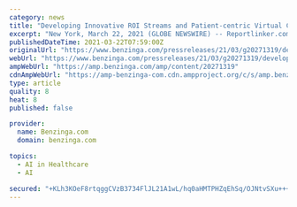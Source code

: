 ```yaml
---
category: news
title: "Developing Innovative ROI Streams and Patient-centric Virtual Care Approaches will Shape the Global Healthcare Industry, Outlook 2021"
excerpt: "New York, March 22, 2021 (GLOBE NEWSWIRE) -- Reportlinker.com announces the release of the report \"Developing Innovative ROI Streams and Patient-centric Virtual Care Approaches will Shape the Global Healthcare ... and beyond.Use of artificial intelligence ..."
publishedDateTime: 2021-03-22T07:59:00Z
originalUrl: "https://www.benzinga.com/pressreleases/21/03/g20271319/developing-innovative-roi-streams-and-patient-centric-virtual-care-approaches-will-shape-the-globa"
webUrl: "https://www.benzinga.com/pressreleases/21/03/g20271319/developing-innovative-roi-streams-and-patient-centric-virtual-care-approaches-will-shape-the-globa"
ampWebUrl: "https://amp.benzinga.com/amp/content/20271319"
cdnAmpWebUrl: "https://amp-benzinga-com.cdn.ampproject.org/c/s/amp.benzinga.com/amp/content/20271319"
type: article
quality: 8
heat: 8
published: false

provider:
  name: Benzinga.com
  domain: benzinga.com

topics:
  - AI in Healthcare
  - AI

secured: "+KLh3KOeF8rtqggCVzB3734FlJL21A1wL/hq0aHMTPHZqEhSq/OJNtvSXu+++vWDhsSn6myJfUdFP4w7Zh14ZvoyNXSngdPu/H7uq/pvK13oFgrO/fco+n5DP7CicePdLlauOqhQVhLCYCnBl1fS9PMpvvtSMtEIO9Sv0qIgn+GaCfI1yUgstzoaUBrxk1HWQKja1fdiJgkvBZBGpTUWmStAwsyRWmlM6+zyU8bszK+fIvvi/zkkgnhvyLLmYcr20OuxxbFtGIqPclEDzzY1fIOG9BxQVXqJb4UtffpmBwuVtZxl6f3hS/Tf6zuQARuBSyfxlHh3uoKlDK0ZRsHcHRt/WOTw9Ny5eD9+tT4FUTg=;DW+XZIWmRJxSa5p5Ex0UTA=="
---
```


